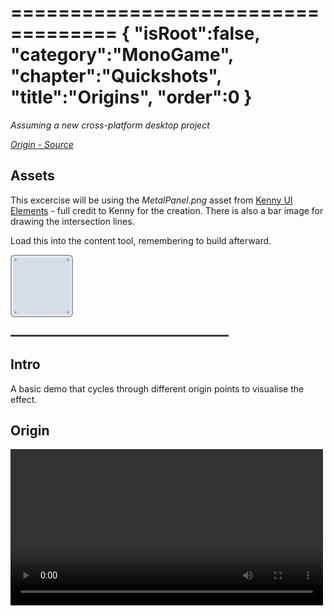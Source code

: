 ===================================
{
    "isRoot":false,
    "category":"MonoGame",
    "chapter":"Quickshots",
    "title":"Origins",
    "order":0
}
===================================

_Assuming a new cross-platform desktop project_

_[Origin - Source](https://github.com/devbitesau/quickshots/blob/main/origin/OriginGame.cs)_

## Assets
This excercise will be using the _MetalPanel.png_ asset from [Kenny UI Elements](https://www.kenney.nl/assets/background-elements) - full credit to Kenny for the creation. There is also a bar image for drawing the intersection lines.

Load this into the content tool, remembering to build afterward.

![moon.png](metalPanel.png)

![bar.png](bar.png)


## Intro
A basic demo that cycles through different origin points to visualise the effect.

## Origin



<video controls width="500">
  <source src="../img/origin.mp4" type="video/mp4" />
</video>
